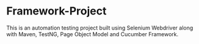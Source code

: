 # Framework-Project

This is an automation testing project built using Selenium Webdriver along with Maven, TestNG, Page Object Model and Cucumber Framework.
